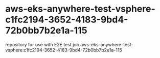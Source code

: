 # aws-eks-anywhere-test-vsphere-c1fc2194-3652-4183-9bd4-72b0bb7b2e1a-115
repository for use with E2E test job aws-eks-anywhere-test-vsphere:c1fc2194-3652-4183-9bd4-72b0bb7b2e1a-115

